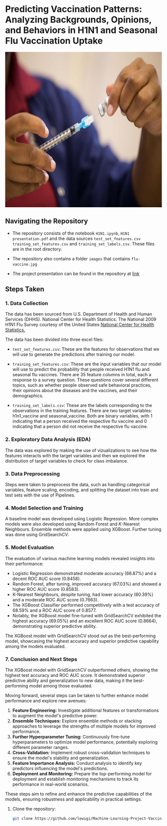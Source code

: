# Predicting Vaccination Patterns: Analyzing Backgrounds, Opinions, and Behaviors in H1N1 and Seasonal Flu Vaccination Uptake

<img src="./images/flu-vaccine.jpg" alt="Flu Vaccine" width="1200" height="500">

## Navigating the Repository

- The repository consists of the notebook `H1N1.ipynb`, `H1N1 presentation.pdf` and the data sources `test_set_features.csv` `training_set_features.csv` and `training_set_labels.csv`. These files are in the root directory.

- The repository also contains a folder `images` that contains `flu-vaccine.jpg`

- The project presentation can be found in the repository at [link](./example.txt)


## Steps Taken

### 1. Data Collection

The data has been sourced from U.S. Department of Health and Human Services (DHHS). National Center for Health Statistics. The National 2009 H1N1 Flu Survey courtesy of the United States [National Center for Health Statistics.](https://www.cdc.gov/nchs/index.htm)

The data has been divided into three excel files:

* `test_set_features.csv`: These are the features for observations that we will use to generate the predictions after training our model.

* `training_set_features.csv`: These are the input variables that our model will use to predict the probability that people received H1N1 flu and seasonal flu vaccines. There are 35 feature columns in total, each a response to a survey question. These questions cover several different topics, such as whether people observed safe behavioral practices, their opinions about the diseases and the vaccines, and their demographics.    

* `training_set_labels.csv`: These are the labels corresponding to the observations in the training features. There are two target variables: h1n1_vaccine and seasonal_vaccine. Both are binary variables, with 1 indicating that a person received the respective flu vaccine and 0 indicating that a person did not receive the respective flu vaccine.

### 2. Exploratory Data Analysis (EDA)

The data was explored by making the use of vizualizations to see how the features interacts with the target variables and then we explored the distribution of target variables to check for class imbalance.

### 3. Data Preprocessing

Steps were taken to preprocess the data, such as handling categorical variables, feature scaling, encoding, and splitting the dataset into train and test sets with the use of Pipelines.

### 4. Model Selection and Training

A baseline model was developed using Logistic Regression. More complex models were also developed using Random Forest and *K*-Nearest Neighbours. Ensemble methods were applied using XGBoost. Further tuning was done using GridSearchCV.

### 5. Model Evaluation

The evaluation of various machine learning models revealed insights into their performance:

- Logistic Regression demonstrated moderate accuracy (66.87%) and a decent ROC AUC score (0.8458).
- Random Forest, after tuning, improved accuracy (67.03%) and showed a higher ROC AUC score (0.8583).
- K-Nearest Neighbours, despite tuning, had lower accuracy (60.39%) and a moderate ROC AUC score (0.7663).
- The XGBoost Classifier performed competitively with a test accuracy of 68.59% and a ROC AUC score of 0.8577.
- Notably, the XGBoost model fine-tuned with GridSearchCV exhibited the highest accuracy (69.05%) and an excellent ROC AUC score (0.8664), demonstrating superior predictive ability.

The XGBoost model with GridSearchCV stood out as the best-performing model, showcasing the highest accuracy and superior predictive capability among the models evaluated.

### 7. Conclusion and Next Steps

The XGBoost model with GridSearchCV outperformed others, showing the highest test accuracy and ROC AUC score. It demonstrated superior predictive ability and generalization to new data, making it the best-performing model among those evaluated.

Moving forward, several steps can be taken to further enhance model performance and explore new avenues:

1. **Feature Engineering:** Investigate additional features or transformations to augment the model's predictive power.
2. **Ensemble Techniques:** Explore ensemble methods or stacking approaches to leverage the strengths of multiple models for improved performance.
3. **Further Hyperparameter Tuning:** Continuously fine-tune hyperparameters to optimize model performance, potentially exploring different parameter ranges.
4. **Cross-Validation:** Implement robust cross-validation techniques to ensure the model's stability and generalization.
5. **Feature Importance Analysis:** Conduct analysis to identify key predictors influencing the model's predictions.
6. **Deployment and Monitoring:** Prepare the top-performing model for deployment and establish monitoring mechanisms to track its performance in real-world scenarios.

These steps aim to refine and enhance the predictive capabilities of the models, ensuring robustness and applicability in practical settings.

1. Clone the repository:
   ```bash
   git clone https://github.com/lewigi/Machine-Learning-Project-Vaccination-Patterns.git
